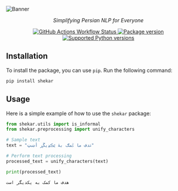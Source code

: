 
![Banner](assets/banner.png)

<p align="center">
    <em>Simplifying Persian NLP for Everyone</em>
</p>

<p align="center">
 <a href="https://img.shields.io/github/actions/workflow/status/amirivojdan/shekar/test.yml" target="_blank">
 <img alt="GitHub Actions Workflow Status" src="https://img.shields.io/github/actions/workflow/status/amirivojdan/shekar/test.yml?color=00A693">
</a>
<a href="https://pypi.org/project/shekar" target="_blank">
    <img src="https://img.shields.io/pypi/v/shekar?color=00A693" alt="Package version">
</a>

<a href="https://pypi.org/project/shekar" target="_blank">
    <img src="https://img.shields.io/python/required-version-toml?tomlFilePath=https%3A%2F%2Fraw.githubusercontent.com%2Famirivojdan%2Fshekar%2Frefs%2Fheads%2Fmain%2Fpyproject.toml&color=00A693" alt="Supported Python versions">
</a>
</p>

## Installation

To install the package, you can use `pip`. Run the following command:

```bash
pip install shekar
```


## Usage

Here is a simple example of how to use the `shekar` package:

```python
from shekar.utils import is_informal
from shekar.preprocessing import unify_characters

# Sample text
text = "ۿدف ما ػمګ بۀ ێڪډيڱڕ أښټ"

# Perform text processing
processed_text = unify_characters(text)

print(processed_text)
```

```output
هدف ما کمک به یکدیگر است
```
 

 
